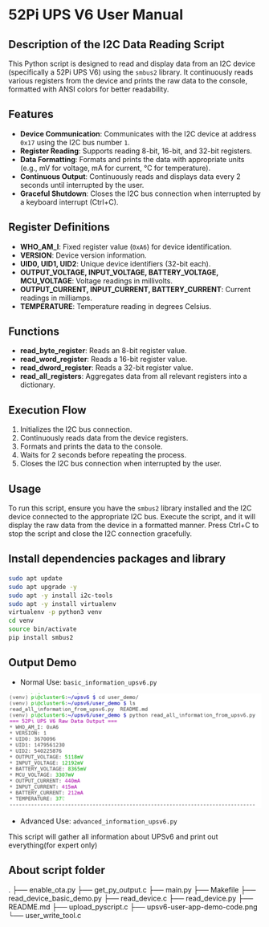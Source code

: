 # 52Pi UPS V6 User Manual  

## Description of the I2C Data Reading Script

This Python script is designed to read and display data from an I2C device (specifically a 52Pi UPS V6) using the `smbus2` library. It continuously reads various registers from the device and prints the raw data to the console, formatted with ANSI colors for better readability.

## Features
- **Device Communication**: Communicates with the I2C device at address `0x17` using the I2C bus number `1`.
- **Register Reading**: Supports reading 8-bit, 16-bit, and 32-bit registers.
- **Data Formatting**: Formats and prints the data with appropriate units (e.g., mV for voltage, mA for current, ℃ for temperature).
- **Continuous Output**: Continuously reads and displays data every 2 seconds until interrupted by the user.
- **Graceful Shutdown**: Closes the I2C bus connection when interrupted by a keyboard interrupt (Ctrl+C).

## Register Definitions
- **WHO_AM_I**: Fixed register value (`0xA6`) for device identification.
- **VERSION**: Device version information.
- **UID0, UID1, UID2**: Unique device identifiers (32-bit each).
- **OUTPUT_VOLTAGE, INPUT_VOLTAGE, BATTERY_VOLTAGE, MCU_VOLTAGE**: Voltage readings in millivolts.
- **OUTPUT_CURRENT, INPUT_CURRENT, BATTERY_CURRENT**: Current readings in milliamps.
- **TEMPERATURE**: Temperature reading in degrees Celsius.

## Functions
- **read_byte_register**: Reads an 8-bit register value.
- **read_word_register**: Reads a 16-bit register value.
- **read_dword_register**: Reads a 32-bit register value.
- **read_all_registers**: Aggregates data from all relevant registers into a dictionary.

## Execution Flow
1. Initializes the I2C bus connection.
2. Continuously reads data from the device registers.
3. Formats and prints the data to the console.
4. Waits for 2 seconds before repeating the process.
5. Closes the I2C bus connection when interrupted by the user.

## Usage
To run this script, ensure you have the `smbus2` library installed and the I2C device connected to the appropriate I2C bus. Execute the script, and it will display the raw data from the device in a formatted manner. Press Ctrl+C to stop the script and close the I2C connection gracefully.

## Install dependencies packages and library
```bash 
sudo apt update 
sudo apt upgrade -y 
sudo apt -y install i2c-tools 
sudo apt -y install virtualenv 
virtualenv -p python3 venv 
cd venv 
source bin/activate 
pip install smbus2 
```

## Output Demo

* Normal Use: `basic_information_upsv6.py`

![Demo](./upsv6-user-app-demo-code.png)

* Advanced Use: `advanced_information_upsv6.py`

This script will gather all information about UPSv6 and print out everything(for expert only) 

## About script folder

.
├── enable_ota.py
├── get_py_output.c
├── main.py
├── Makefile
├── read_device_basic_demo.py
├── read_device.c
├── read_device.py
├── README.md
├── upload_pyscript.c
├── upsv6-user-app-demo-code.png
└── user_write_tool.c
